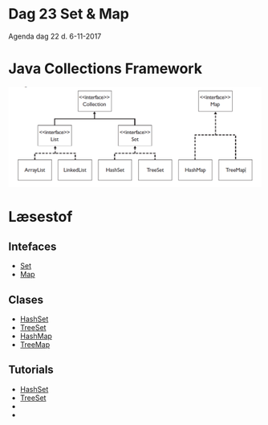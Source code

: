 # Dag 23 Set & Map
Agenda dag 22 d. 6-11-2017

# Java Collections Framework
![](https://raw.githubusercontent.com/KEACS/DAT14V1/master/2nd_semester/13_java_collections_framework/Java%20Collection%20Framework.png)

# Læsestof
## Intefaces
* [Set](https://docs.oracle.com/javase/8/docs/api/java/util/Set.html)
* [Map]()

## Clases
* [HashSet](https://docs.oracle.com/javase/8/docs/api/java/util/HashSet.html)
* [TreeSet](https://docs.oracle.com/javase/8/docs/api/java/util/TreeSet.html)
* [HashMap]()
* [TreeMap](https://docs.oracle.com/javase/8/docs/api/java/util/TreeMap.html)

## Tutorials

* [HashSet](https://www.javatpoint.com/java-hashset)
* [TreeSet](https://www.javatpoint.com/java-treeset)
* []()
* []()
